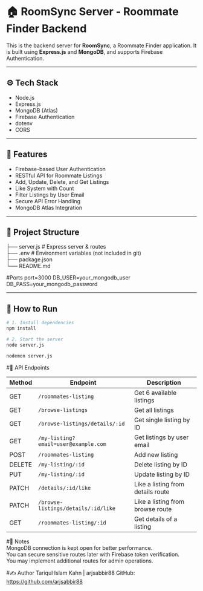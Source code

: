# 🏠 RoomSync Server - Roommate Finder Backend

This is the backend server for **RoomSync**, a Roommate Finder application. It is built using **Express.js** and **MongoDB**, and supports Firebase Authentication.

---

## ⚙️ Tech Stack

- Node.js
- Express.js
- MongoDB (Atlas)
- Firebase Authentication
- dotenv
- CORS

---

## 🔐 Features

- Firebase-based User Authentication  
- RESTful API for Roommate Listings  
- Add, Update, Delete, and Get Listings  
- Like System with Count  
- Filter Listings by User Email  
- Secure API Error Handling  
- MongoDB Atlas Integration  

---

## 📁 Project Structure



├── server.js # Express server & routes <br/>
├── .env # Environment variables (not included in git) <br/>
├── package.json <br/>
└── README.md <br/>


#Ports
port=3000
DB_USER=your_mongodb_user
DB_PASS=your_mongodb_password



---

## 🚀 How to Run

```bash
# 1. Install dependencies
npm install

# 2. Start the server
node server.js

```

```bash
nodemon server.js

```


#📡 API Endpoints

| Method | Endpoint                             | Description                       |
| ------ | ------------------------------------ | --------------------------------- |
| GET    | `/roommates-listing`                 | Get 6 available listings          |
| GET    | `/browse-listings`                   | Get all listings                  |
| GET    | `/browse-listings/details/:id`       | Get single listing by ID          |
| GET    | `/my-listing?email=user@example.com` | Get listings by user email        |
| POST   | `/roommates-listing`                 | Add new listing                   |
| DELETE | `/my-listing/:id`                    | Delete listing by ID              |
| PUT    | `/my-listing/:id`                    | Update listing by ID              |
| PATCH  | `/details/:id/like`                  | Like a listing from details route |
| PATCH  | `/browse-listings/details/:id/like`  | Like a listing from browse route  |
| GET    | `/roommates-listing/:id`             | Get details of a listing          |




#📌 Notes <br/>
MongoDB connection is kept open for better performance.<br/>
You can secure sensitive routes later with Firebase token verification.<br/>
You may implement additional routes for admin operations.



#✍️ Author
Tariqul Islam Kahn | arjsabbir88
GitHub: https://github.com/arjsabbir88

